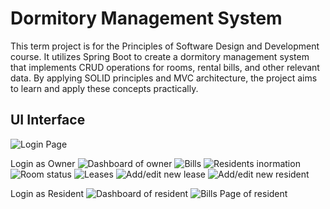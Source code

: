 # Dormitory Management System

This term project is for the Principles of Software Design and Development course. It utilizes Spring Boot to create a dormitory management system that implements CRUD operations for rooms, rental bills, and other relevant data. By applying SOLID principles and MVC architecture, the project aims to learn and apply these concepts practically.

## UI Interface

![Login Page](https://github.com/rungtawans/Academic-Projects/blob/main/Dormitory%20Management%20System/wireframe/Login.PNG)

Login as Owner
![Dashboard of owner](https://github.com/rungtawans/Academic-Projects/blob/main/Dormitory%20Management%20System/wireframe/DashboardOwner.PNG)
![Bills](https://github.com/rungtawans/Academic-Projects/blob/main/Dormitory%20Management%20System/wireframe/AllBills.PNG)
![Residents inormation](https://github.com/rungtawans/Academic-Projects/blob/main/Dormitory%20Management%20System/wireframe/Residents.PNG)
![Room status](https://github.com/rungtawans/Academic-Projects/blob/main/Dormitory%20Management%20System/wireframe/RoomStatusOwner.PNG)
![Leases](https://github.com/rungtawans/Academic-Projects/blob/main/Dormitory%20Management%20System/wireframe/LeaseOwner.PNG)
![Add/edit new lease](https://github.com/rungtawans/Academic-Projects/blob/main/Dormitory%20Management%20System/wireframe/AddLease.PNG)
![Add/edit new resident](https://github.com/rungtawans/Academic-Projects/blob/main/Dormitory%20Management%20System/wireframe/AddResident.PNG)

Login as Resident
![Dashboard of resident](https://github.com/rungtawans/Academic-Projects/blob/main/Dormitory%20Management%20System/wireframe/DashboardResident.PNG)
![Bills Page of resident](https://github.com/rungtawans/Academic-Projects/blob/main/Dormitory%20Management%20System/wireframe/BillResident.PNG)

